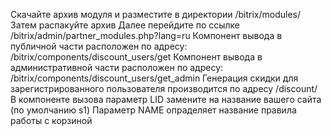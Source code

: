 Скачайте архив модуля и разместите в директории /bitrix/modules/
Затем распакуйте архив
Далее перейдите по ссылке /bitrix/admin/partner_modules.php?lang=ru
Компонент вывода в публичной части расположен по адресу: /bitrix/components/discount_users/get
Компонент вывода в административной части расположен по адресу: /bitrix/components/discount_users/get_admin
Генерация скидки для зарегистрированного пользователя производится по адресу /discount/
В компоненте вызова параметр LID замените на название вашего сайта (по умолчанию s1)
Параметр NAME опраделяет название правила работы с корзиной